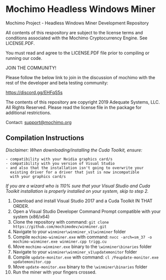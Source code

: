 # Mochimo Headless Windows Miner

Mochimo Project - Headless Windows Miner Development Repository

All contents of this respository are subject to the license terms and conditions associated with the Mochimo Cryptocurrency Engine.
See LICENSE.PDF.

You must read and agree to the LICENSE.PDF file prior to compiling or running our code.

JOIN THE COMMUNITY!

Please follow the below link to join in the discussion of mochimo with the rest of the developer and beta testing community:

https://discord.gg/EHFqS5s

The contents of this repository are copyright 2019 Adequate Systems, LLC.  All Rights Reserved.
Please read the license file in the package for additional restrictions.

Contact: support@mochimo.org

## Compilation Instructions
*Disclaimer: When downloading/installing the Cuda Toolkit, ensure:*
```
- compatibility with your Nvidia graphics card/s
- compatibility with you version of Visual Studio
- and also that the installation isn't going to overwrite your
  existing driver for a driver that just is now incompatible
  with your graphics card/s
```
*If you are a wizard who is 110% sure that your Visual Studio and Cuda Toolkit installation is properly installed on your system, skip to step 2.*
1. Download and install Visual Studio 2017 and a Cuda Toolkit IN THAT ORDER.
2. Open a Visual Studio Developer Command Prompt compatible with your system (x86/x64)
3. Clone the repository with command: `git clone https://github.com/mochimodev/winminer.git`
4. Navigate to your `winminer\winminer_v1\winminer` folder
5. Compile `mochimo-winminer.exe` with command: `nvcc -arch=sm_37 -o mochimo-winminer.exe winminer.cpp trigg.cu`
6. Move `mochimo-winminer.exe` binary to the `\winminer\binaries` folder
7. Navigate to your `winminer\winminer_v1\updatemonitor` folder
8. Compile `update-monitor.exe` with command: `cl /Feupdate-monitor.exe updatemonitor.cpp`
9. Move `update-monitor.exe` binary to the `\winminer\binaries` folder
10. Run the miner with your fingers crossed.
